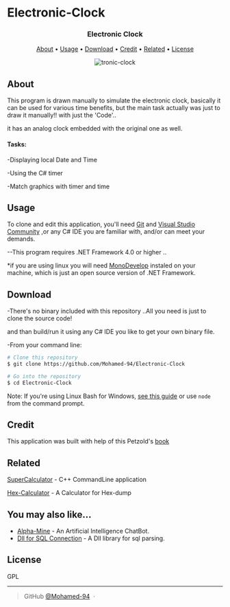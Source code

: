 # Electronic-Clock
  <h3 align="center">
  
  Electronic Clock
  <br>
</h3>
 
 
<p align="center">
  <a href="#About">About</a> •
  <a href="#Usage">Usage</a> •
  <a href="#Download">Download</a> •
  <a href="#Credit">Credit</a> •
  <a href="#related">Related</a> •
  <a href="#license">License</a> 
</p>

<div align="center">

 ![tronic-clock](https://user-images.githubusercontent.com/38832580/43360997-b5fd54c4-92bb-11e8-926e-7df67190bea9.gif)

</div>

## About
 
This program is drawn manually to simulate the electronic clock, basically it can be used for various time benefits, but the main task actually was just to draw it manually!! with just the 'Code'..

it has an analog clock embedded with the original one as well.

<h4>
Tasks:
</h4>
 -Displaying local Date and Time
 
 -Using the C# timer 
 
 -Match graphics with timer and time


## Usage

To clone and edit this application, you'll need [Git](https://git-scm.com) and [Visual Studio Community](https://visualstudio.microsoft.com/thank-you-downloading-visual-studio/?sku=Community&rel=15#) ,or any C# IDE you are familiar with, and/or can meet your demands.

--This program requires .NET Framework 4.0 or higher ..

*if you are using linux you will need [MonoDevelop](https://www.monodevelop.com/download/#fndtn-download-lin) instaled on your machine, which is just an open source version of .NET Framework.

## Download

-There's no binary included with this repository ..All you need is just to clone the source code!

 and than build/run it using any C# IDE you like to get your own binary file.
 
 -From your command line:

```bash
# Clone this repository
$ git clone https://github.com/Mohamed-94/Electronic-Clock

# Go into the repository
$ cd Electronic-Clock

```
Note: If you're using Linux Bash for Windows, [see this guide](https://www.howtogeek.com/261575/how-to-run-graphical-linux-desktop-applications-from-windows-10s-bash-shell/) or use `node` from the command prompt.

## Credit
This application was built with help of this Petzold's [book](http://index-of.es/Programming/CSharp/Charles%20Petzold%20-%20Programming%20Microsoft%20Windows%20with%20C%23.pdf)

## Related

[SuperCalculator](https://github.com/Mohamed-94/Super-Calculator_Cpp_CommandLine) - C++ CommandLine application

[Hex-Calculator](https://github.com/Mohamed-94/HexCalculator) - A Calculator for Hex-dump
 

## You may also like...

- [Alpha-Mine](https://github.com/Mohamed-94/Alpha-Mine-ChatBot) - An Artificial Intelligence ChatBot.
- [Dll for SQL Connection](https://github.com/Mohamed-94/DLL-for-SQL-Connection) - A Dll library for sql parsing.

## License

GPL

---

> GitHub [@Mohamed-94](https://github.com/Mohamed-94) &nbsp;&middot;&nbsp;



